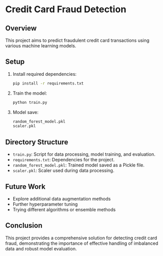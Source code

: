 # Credit Card Fraud Detection

## Overview
This project aims to predict fraudulent credit card transactions using various machine learning models. 

## Setup
1. Install required dependencies:
    ```bash
    pip install -r requirements.txt
    ```

2. Train the model:
    ```bash
    python train.py
    ```

3. Model save:
    ```bash
    random_forest_model.pkl
    scaler.pkl
    ```

## Directory Structure
- `train.py`: Script for data processing, model training, and evaluation.
- `requirements.txt`: Dependencies for the project.
- `random_forest_model.pkl`: Trained model saved as a Pickle file.
- `scaler.pkl`: Scaler used during data processing.

## Future Work
- Explore additional data augmentation methods
- Further hyperparameter tuning
- Trying different algorithms or ensemble methods

## Conclusion
This project provides a comprehensive solution for detecting credit card fraud, demonstrating the importance of effective handling of imbalanced data and robust model evaluation.
